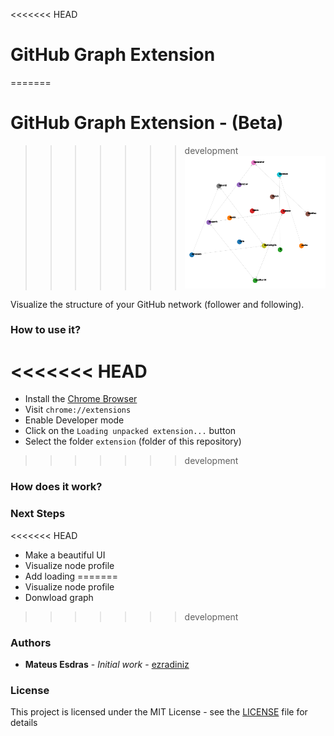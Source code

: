 <<<<<<< HEAD
# GitHub Graph Extension
=======
# GitHub Graph Extension - (Beta)
>>>>>>> development
![Graph](assets/graph.png "Graph Example")

Visualize the structure of your GitHub network (follower and following).

### How to use it?
<<<<<<< HEAD
=======
* Install the [Chrome Browser](https://www.google.com/chrome/)
* Visit `chrome://extensions`
* Enable Developer mode
* Click on the `Loading unpacked extension...` button
* Select the folder `extension` (folder of this repository)
>>>>>>> development

### How does it work?

### Next Steps
<<<<<<< HEAD
* Make a beautiful UI
* Visualize node profile
* Add loading
=======
* Visualize node profile
* Donwload graph
>>>>>>> development

### Authors
* **Mateus Esdras** - *Initial work* - [ezradiniz](https://github.com/ezradiniz)

### License
This project is licensed under the MIT License - see the [LICENSE](LICENSE) file for details
